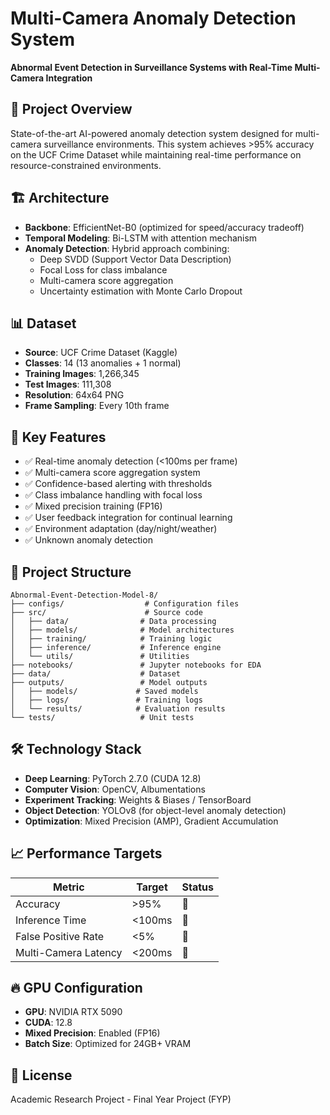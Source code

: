 # Multi-Camera Anomaly Detection System

**Abnormal Event Detection in Surveillance Systems with Real-Time Multi-Camera Integration**

## 🎯 Project Overview

State-of-the-art AI-powered anomaly detection system designed for multi-camera surveillance environments. This system achieves >95% accuracy on the UCF Crime Dataset while maintaining real-time performance on resource-constrained environments.

## 🏗️ Architecture

- **Backbone**: EfficientNet-B0 (optimized for speed/accuracy tradeoff)
- **Temporal Modeling**: Bi-LSTM with attention mechanism
- **Anomaly Detection**: Hybrid approach combining:
  - Deep SVDD (Support Vector Data Description)
  - Focal Loss for class imbalance
  - Multi-camera score aggregation
  - Uncertainty estimation with Monte Carlo Dropout

## 📊 Dataset

- **Source**: UCF Crime Dataset (Kaggle)
- **Classes**: 14 (13 anomalies + 1 normal)
- **Training Images**: 1,266,345
- **Test Images**: 111,308
- **Resolution**: 64x64 PNG
- **Frame Sampling**: Every 10th frame

## 🚀 Key Features

- ✅ Real-time anomaly detection (<100ms per frame)
- ✅ Multi-camera score aggregation system
- ✅ Confidence-based alerting with thresholds
- ✅ Class imbalance handling with focal loss
- ✅ Mixed precision training (FP16)
- ✅ User feedback integration for continual learning
- ✅ Environment adaptation (day/night/weather)
- ✅ Unknown anomaly detection

## 📁 Project Structure

```
Abnormal-Event-Detection-Model-8/
├── configs/                  # Configuration files
├── src/                      # Source code
│   ├── data/                # Data processing
│   ├── models/              # Model architectures
│   ├── training/            # Training logic
│   ├── inference/           # Inference engine
│   └── utils/               # Utilities
├── notebooks/               # Jupyter notebooks for EDA
├── data/                    # Dataset
├── outputs/                 # Model outputs
│   ├── models/             # Saved models
│   ├── logs/               # Training logs
│   └── results/            # Evaluation results
└── tests/                   # Unit tests
```

## 🛠️ Technology Stack

- **Deep Learning**: PyTorch 2.7.0 (CUDA 12.8)
- **Computer Vision**: OpenCV, Albumentations
- **Experiment Tracking**: Weights & Biases / TensorBoard
- **Object Detection**: YOLOv8 (for object-level anomaly detection)
- **Optimization**: Mixed Precision (AMP), Gradient Accumulation

## 📈 Performance Targets

| Metric               | Target | Status |
| -------------------- | ------ | ------ |
| Accuracy             | >95%   | 🎯     |
| Inference Time       | <100ms | 🎯     |
| False Positive Rate  | <5%    | 🎯     |
| Multi-Camera Latency | <200ms | 🎯     |

## 🔥 GPU Configuration

- **GPU**: NVIDIA RTX 5090
- **CUDA**: 12.8
- **Mixed Precision**: Enabled (FP16)
- **Batch Size**: Optimized for 24GB+ VRAM

## 📝 License

Academic Research Project - Final Year Project (FYP)

